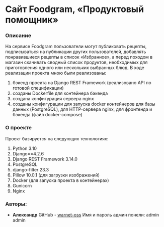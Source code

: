 # Cайт Foodgram, «Продуктовый помощник»

### Описание
На сервисе Foodgram пользователи могут публиковать рецепты, подписываться на публикации других пользователей, добавлять понравившиеся рецепты в список «Избранное», а перед походом в магазин скачивать сводный список продуктов, необходимых для приготовления одного или нескольких выбранных блюд. 
В ходе реализации проекта мною были реализованы:
1. бэкенд проекта на Django REST Framework (реализовано API по готовой спецификации)
2. созданы Dockerfile для контейнера бэкенда
3. создана конфигурация сервера nginx
4. созданы конфигурации для запуска docker контейнеров для базы данных (PostgreSQL),
для HTTP-сервера nginx, для фронтенда и бэкенда (файл docker-compose)


### О проекте
Проект базируется на следующих технологиях:
1. Python 3.10
2. Django==4.2.6
3. Django REST Framework 3.14.0
4. PostgreSQL 
5. django-filter 23.3
6. Pillow 10.0.1 (для загрузки изображений)
7. Docker (для запуска проекта в контейнерах)
8. Gunicorn
9. Nginx
### Авторы:

* **Александр**
  GitHub - [warnet-oss](https://github.com/warnet-oss)
  Имя и пароль админ понели: admin admin
